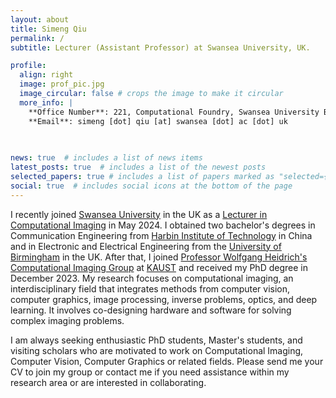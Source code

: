 ```yaml
---
layout: about
title: Simeng Qiu
permalink: /
subtitle: Lecturer (Assistant Professor) at Swansea University, UK.

profile:
  align: right
  image: prof_pic.jpg
  image_circular: false # crops the image to make it circular
  more_info: |
    **Office Number**: 221, Computational Foundry, Swansea University Bay Campus  
    **Email**: simeng [dot] qiu [at] swansea [dot] ac [dot] uk

  
  
news: true  # includes a list of news items
latest_posts: true  # includes a list of the newest posts
selected_papers: true # includes a list of papers marked as "selected={true}"
social: true  # includes social icons at the bottom of the page
---
```

  
I recently joined [Swansea University](https://www.swansea.ac.uk/) in the UK as a [Lecturer in Computational Imaging](https://www.swansea.ac.uk/staff/simeng.qiu/) in May 2024. I obtained two bachelor's degrees in Communication Engineering from [Harbin Institute of Technology](https://en.wikipedia.org/wiki/Harbin_Institute_of_Technology) in China and in Electronic and Electrical Engineering from the [University of Birmingham](https://www.birmingham.ac.uk/) in the UK. After that, I joined [Professor Wolfgang Heidrich's](https://scholar.google.com/citations?user=IQSbom0AAAAJ&hl=en) [Computational Imaging Group](https://vccimaging.org/) at [KAUST](https://www.kaust.edu.sa/en/) and received my PhD degree in December 2023. My research focuses on computational imaging, an interdisciplinary field that integrates methods from computer vision, computer graphics, image processing, inverse problems, optics, and deep learning. It involves co-designing hardware and software for solving complex imaging problems.

I am always seeking enthusiastic PhD students, Master's students, and visiting scholars who are motivated to work on Computational Imaging, Computer Vision, Computer Graphics or related fields. Please send me your CV to join my group or contact me if you need assistance within my research area or are interested in collaborating.

